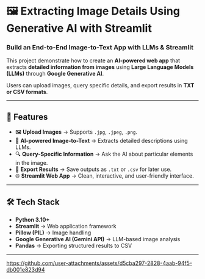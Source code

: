 # 🖼️ Extracting Image Details Using Generative AI with Streamlit  
### Build an End-to-End Image-to-Text App with LLMs & Streamlit

 This project demonstrate how to create an **AI-powered web app** that extracts **detailed information from images** using **Large Language Models (LLMs)** through **Google Generative AI**.  

Users can upload images, query specific details, and export results in **TXT or CSV formats**.  

---

## 🚀 Features
- 🖼️ **Upload Images** → Supports `.jpg`, `.jpeg`, `.png`.  
- 🤖 **AI-powered Image-to-Text** → Extracts detailed descriptions using LLMs.  
- 🔍 **Query-Specific Information** → Ask the AI about particular elements in the image.  
- 📂 **Export Results** → Save outputs as `.txt` or `.csv` for later use.  
- 🌐 **Streamlit Web App** → Clean, interactive, and user-friendly interface.  

---

## 🛠️ Tech Stack
- **Python 3.10+**
- **Streamlit** → Web application framework  
- **Pillow (PIL)** → Image handling  
- **Google Generative AI (Gemini API)** → LLM-based image analysis  
- **Pandas** → Exporting structured results to CSV  

---



https://github.com/user-attachments/assets/d5cba297-2828-4aab-94f5-db001e823d94



